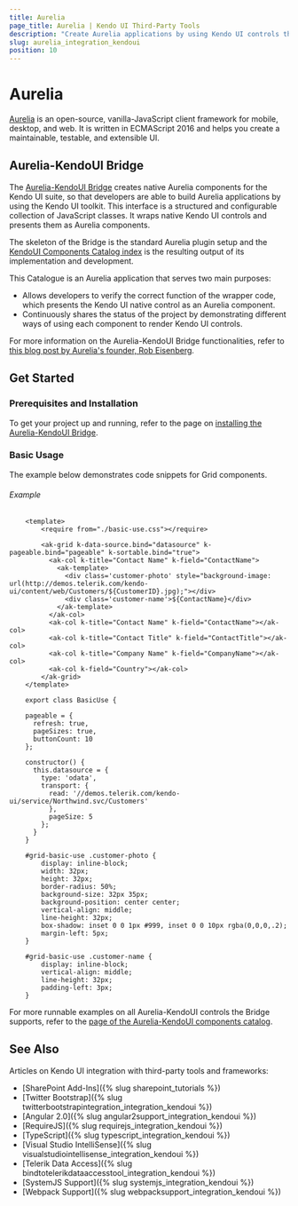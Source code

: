 ```yaml
---
title: Aurelia
page_title: Aurelia | Kendo UI Third-Party Tools
description: "Create Aurelia applications by using Kendo UI controls through applying the Aurelia-KendoUI Bridge."
slug: aurelia_integration_kendoui
position: 10
---
```


# Aurelia

[Aurelia](http://aurelia.io/) is an open-source, vanilla-JavaScript client framework for mobile, desktop, and web. It is written in ECMAScript 2016 and helps you create a maintainable, testable, and extensible UI.

## Aurelia-KendoUI Bridge

The [Aurelia-KendoUI Bridge](http://aurelia-ui-toolkits.github.io/demo-kendo/#/about/about) creates native Aurelia components for the Kendo UI suite, so that developers are able to build Aurelia applications by using the Kendo UI toolkit. This interface is a structured and configurable collection of JavaScript classes. It wraps native Kendo UI controls and presents them as Aurelia components.

The skeleton of the Bridge is the standard Aurelia plugin setup and the [KendoUI Components Catalog index](http://aurelia-ui-toolkits.github.io/demo-kendo/#/project-status) is the resulting output of its implementation and development.

This Catalogue is an Aurelia application that serves two main purposes:

* Allows developers to verify the correct function of the wrapper code, which presents the Kendo UI native control as an Aurelia component.
* Continuously shares the status of the project by demonstrating different ways of using each component to render Kendo UI controls.

For more information on the Aurelia-KendoUI Bridge functionalities, refer to [this blog post by Aurelia's founder, Rob Eisenberg](http://blog.durandal.io/2016/01/28/aurelia-and-kendo-ui/).

## Get Started

### Prerequisites and Installation

To get your project up and running, refer to the page on [installing the Aurelia-KendoUI Bridge](http://aurelia-ui-toolkits.github.io/demo-kendo/#/installation).

### Basic Usage

The example below demonstrates code snippets for Grid components.

###### Example

```tab-View
    <template>
        <require from="./basic-use.css"></require>

        <ak-grid k-data-source.bind="datasource" k-pageable.bind="pageable" k-sortable.bind="true">
          <ak-col k-title="Contact Name" k-field="ContactName">
            <ak-template>
              <div class='customer-photo' style="background-image: url(http://demos.telerik.com/kendo-ui/content/web/Customers/${CustomerID}.jpg);"></div>
              <div class='customer-name'>${ContactName}</div>
            </ak-template>
          </ak-col>
          <ak-col k-title="Contact Name" k-field="ContactName"></ak-col>
          <ak-col k-title="Contact Title" k-field="ContactTitle"></ak-col>
          <ak-col k-title="Company Name" k-field="CompanyName"></ak-col>
          <ak-col k-field="Country"></ak-col>
        </ak-grid>
    </template>
```
```tab-ViewModel
    export class BasicUse {

    pageable = {
      refresh: true,
      pageSizes: true,
      buttonCount: 10
    };

    constructor() {
      this.datasource = {
        type: 'odata',
        transport: {
          read: '//demos.telerik.com/kendo-ui/service/Northwind.svc/Customers'
          },
          pageSize: 5
        };
      }
    }
```
```tab-CSS
    #grid-basic-use .customer-photo {
        display: inline-block;
        width: 32px;
        height: 32px;
        border-radius: 50%;
        background-size: 32px 35px;
        background-position: center center;
        vertical-align: middle;
        line-height: 32px;
        box-shadow: inset 0 0 1px #999, inset 0 0 10px rgba(0,0,0,.2);
        margin-left: 5px;
    }

    #grid-basic-use .customer-name {
        display: inline-block;
        vertical-align: middle;
        line-height: 32px;
        padding-left: 3px;
    }
```

For more runnable examples on all Aurelia-KendoUI controls the Bridge supports, refer to the [page of the Aurelia-KendoUI components catalog](http://aurelia-ui-toolkits.github.io/demo-kendo/#/samples/grid/basic-use).

## See Also

Articles on Kendo UI integration with third-party tools and frameworks:

* [SharePoint Add-Ins]({% slug sharepoint_tutorials %})
* [Twitter Bootstrap]({% slug twitterbootstrapintegration_integration_kendoui %})
* [Angular 2.0]({% slug angular2support_integration_kendoui %})
* [RequireJS]({% slug requirejs_integration_kendoui %})
* [TypeScript]({% slug typescript_integration_kendoui %})
* [Visual Studio IntelliSense]({% slug visualstudiointellisense_integration_kendoui %})
* [Telerik Data Access]({% slug bindtotelerikdataaccesstool_integration_kendoui %})
* [SystemJS Support]({% slug systemjs_integration_kendoui %})
* [Webpack Support]({% slug webpacksupport_integration_kendoui %})
